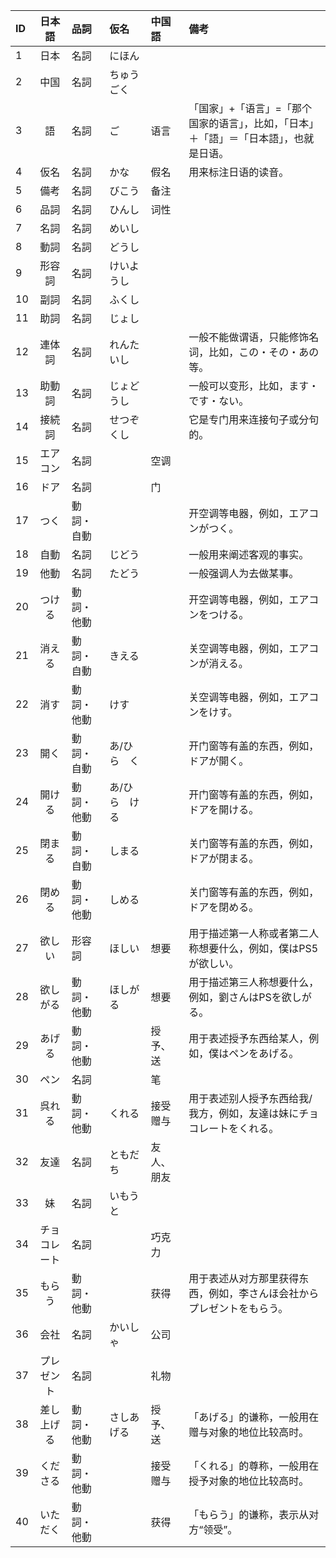 | ID   |    日本語    | 品詞       | 仮名          | 中国語     | 備考                                                                                   |
| :--- | :----------: | :--------- | :------------ | :--------- | :------------------------------------------------------------------------------------- |
| 1    |     日本     | 名詞       | にほん        |            |                                                                                        |
| 2    |     中国     | 名詞       | ちゅうごく    |            |                                                                                        |
| 3    |      語      | 名詞       | ご            | 语言       | 「国家」+「语言」=「那个国家的语言」，比如，「日本」＋「語」＝「日本語」，也就是日语。 |
| 4    |     仮名     | 名詞       | かな          | 假名       | 用来标注日语的读音。                                                                   |
| 5    |     備考     | 名詞       | びこう        | 备注       |                                                                                        |
| 6    |     品詞     | 名詞       | ひんし        | 词性       |                                                                                        |
| 7    |     名詞     | 名詞       | めいし        |            |                                                                                        |
| 8    |     動詞     | 名詞       | どうし        |            |                                                                                        |
| 9    |    形容詞    | 名詞       | けいようし    |            |                                                                                        |
| 10   |     副詞     | 名詞       | ふくし        |            |                                                                                        |
| 11   |     助詞     | 名詞       | じょし        |            |                                                                                        |
| 12   |    連体詞    | 名詞       | れんたいし    |            | 一般不能做谓语，只能修饰名词，比如，この・その・あの等。                               |
| 13   |    助動詞    | 名詞       | じょどうし    |            | 一般可以变形，比如，ます・です・ない。                                                 |
| 14   |    接続詞    | 名詞       | せつぞくし    |            | 它是专门用来连接句子或分句的。                                                         |
| 15   |   エアコン   | 名詞       |               | 空调       |                                                                                        |
| 16   |     ドア     | 名詞       |               | 门         |                                                                                        |
| 17   |     つく     | 動詞・自動 |               |            | 开空调等电器，例如，エアコンがつく。                                                   |
| 18   |     自動     | 名詞       | じどう        |            | 一般用来阐述客观的事实。                                                               |
| 19   |     他動     | 名詞       | たどう        |            | 一般强调人为去做某事。                                                                 |
| 20   |    つける    | 動詞・他動 |               |            | 开空调等电器，例如，エアコンをつける。                                                 |
| 21   |    消える    | 動詞・自動 | きえる        |            | 关空调等电器，例如，エアコンが消える。                                                 |
| 22   |     消す     | 動詞・他動 | けす          |            | 关空调等电器，例如，エアコンをけす。                                                   |
| 23   |     開く     | 動詞・自動 | あ/ひら　く   |            | 开门窗等有盖的东西，例如，ドアが開く。                                                 |
| 24   |    開ける    | 動詞・他動 | あ/ひら　ける |            | 开门窗等有盖的东西，例如，ドアを開ける。                                               |
| 25   |    閉まる    | 動詞・自動 | しまる        |            | 关门窗等有盖的东西，例如，ドアが閉まる。                                               |
| 26   |    閉める    | 動詞・他動 | しめる        |            | 关门窗等有盖的东西，例如，ドアを閉める。                                               |
| 27   |    欲しい    | 形容詞     | ほしい        | 想要       | 用于描述第一人称或者第二人称想要什么，例如，僕はPS5が欲しい。                          |
| 28   |   欲しがる   | 動詞・他動 | ほしがる      | 想要       | 用于描述第三人称想要什么，例如，劉さんはPSを欲しがる。                                 |
| 29   |    あげる    | 動詞・他動 |               | 授予、送   | 用于表述授予东西给某人，例如，僕はペンをあげる。                                       |
| 30   |     ペン     | 名詞       |               | 笔         |                                                                                        |
| 31   |    呉れる    | 動詞・他動 | くれる        | 接受赠与   | 用于表述别人授予东西给我/我方，例如，友達は妹にチョコレートをくれる。                  |
| 32   |     友達     | 名詞       | ともだち      | 友人、朋友 |                                                                                        |
| 33   |      妹      | 名詞       | いもうと      |            |                                                                                        |
| 34   | チョコレート | 名詞       |               | 巧克力     |                                                                                        |
| 35   |    もらう    | 動詞・他動 |               | 获得       | 用于表述从对方那里获得东西，例如，李さんほ会社からプレゼントをもらう。                 |
| 36   |     会社     | 名詞       | かいしゃ      | 公司       |                                                                                        |
| 37   |  プレゼント  | 名詞       |               | 礼物       |                                                                                        |
| 38   |  差し上げる  | 動詞・他動 | さしあげる    | 授予、送   | 「あげる」的谦称，一般用在赠与对象的地位比较高时。                                     |
| 39   |   くださる   | 動詞・他動 |               | 接受赠与   | 「くれる」的尊称，一般用在授予对象的地位比较高时。                                     |
| 40   |   いただく   | 動詞・他動 |               | 获得       | 「もらう」的谦称，表示从对方“领受”。                                                   |
